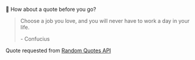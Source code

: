 📣 How about a quote before you go?

> Choose a job you love, and you will never have to work a day in your life.
>
> <p>- Confucius</p>

Quote requested from [Random Quotes API](https://github.com/lukePeavey/quotable)
